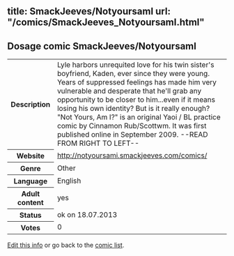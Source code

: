 title: SmackJeeves/NotyoursamI
url: "/comics/SmackJeeves_NotyoursamI.html"
---
Dosage comic SmackJeeves/NotyoursamI
-----------------------------------------

<p id="msg"></p>
<script type="text/javascript">
if (window.location.search === '?edit_info_mail=sent_ok') {
  var elem = document.getElementById("msg");
  elem.innerHTML = 'Edited information sucessfully sent for review, which is usually done daily. Thanks!';
  elem.className = 'ok';
}
</script>
<table class="comicinfo">
<tr>
<th>Description</th><td>Lyle harbors unrequited love for his twin sister's boyfriend, Kaden, ever since they were young. Years of suppressed feelings has made him very vulnerable and desperate that he'll grab any opportunity to be closer to him...even if it means losing his own identity? But is it really enough? &quot;Not Yours, Am I?&quot; is an original Yaoi / BL practice comic by Cinnamon Rub/Scottwm. It was first published online in September 2009. --READ FROM RIGHT TO LEFT--</td>
</tr>
<tr>
<th>Website</th><td><a href="http://notyoursami.smackjeeves.com/comics/">http://notyoursami.smackjeeves.com/comics/</a></td>
</tr>
<tr>
<th>Genre</th><td>Other</td>
</tr>
<tr>
<th>Language</th><td>English</td>
</tr>
<tr>
<th>Adult content</th><td>yes</td>
</tr>
<tr>
<th>Status</th><td>ok on 18.07.2013</td>
</tr>
<tr>
<th>Votes</th><td>0</td>
</tr>
</table>

[Edit this info](SmackJeeves_NotyoursamI_edit.html) or go back to the [comic list](../comic-index.html).
